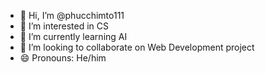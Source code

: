 - 👋 Hi, I’m @phucchimto111
- 👀 I’m interested in CS
- 🌱 I’m currently learning AI
- 💞️ I’m looking to collaborate on Web Development project
- 😄 Pronouns: He/him

<!---
phucchimto111/phucchimto111 is a ✨ special ✨ repository because its `README.md` (this file) appears on your GitHub profile.
You can click the Preview link to take a look at your changes.
--->

